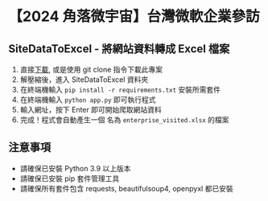 # 【2024 角落微宇宙】台灣微軟企業參訪

## SiteDataToExcel - 將網站資料轉成 Excel 檔案

1. 直接[下載](https://github.com/HappyGroupHub/SiteDataToExcel/archive/refs/heads/master.zip), 或是使用 git clone 指令下載此專案
2. 解壓縮後，進入 SiteDataToExcel 資料夾
3. 在終端機輸入 `pip install -r requirements.txt` 安裝所需套件
4. 在終端機輸入 `python app.py` 即可執行程式
5. 輸入網址，按下 Enter 即可開始爬取網站資料
6. 完成！程式會自動產生一個 名為 `enterprise_visited.xlsx` 的檔案

## 注意事項

- 請確保已安裝 Python 3.9 以上版本
- 請確保已安裝 pip 套件管理工具
- 請確保所有套件包含 requests, beautifulsoup4, openpyxl 都已安裝